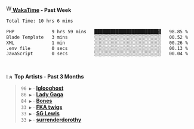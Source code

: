 <img src="https://github.com/dxnter/dxnter/assets/17434202/67b21fa4-d36d-46f9-9dec-f23d976b00ef" alt="WakaTime Logo" width="14" height="18"/><a href="https://wakatime.com/@dxnter" target="_blank"><strong> WakaTime</strong></a><strong> - Past Week</strong>

<!--START_SECTION:waka-->

```txt
Total Time: 10 hrs 6 mins

PHP              9 hrs 59 mins   ████████████████████████▓   98.85 %
Blade Template   3 mins          ░░░░░░░░░░░░░░░░░░░░░░░░░   00.52 %
XML              1 min           ░░░░░░░░░░░░░░░░░░░░░░░░░   00.26 %
.env file        0 secs          ░░░░░░░░░░░░░░░░░░░░░░░░░   00.13 %
JavaScript       0 secs          ░░░░░░░░░░░░░░░░░░░░░░░░░   00.04 %
```

<!--END_SECTION:waka-->

<br/>

<!--START_LASTFM_ARTISTS:{"period": "3month", "rows": 6}-->
<a href="https://last.fm" target="_blank"><img src="https://user-images.githubusercontent.com/17434202/215290617-e793598d-d7c9-428f-9975-156db1ba89cc.svg" alt="Last.fm Logo" width="18" height="13"/></a> **Top Artists - Past 3 Months**

> `96 ▶️` ∙ **[Iglooghost](https://www.last.fm/music/Iglooghost)**<br/>
> `86 ▶️` ∙ **[Lady Gaga](https://www.last.fm/music/Lady+Gaga)**<br/>
> `84 ▶️` ∙ **[Bones](https://www.last.fm/music/Bones)**<br/>
> `33 ▶️` ∙ **[FKA twigs](https://www.last.fm/music/FKA+twigs)**<br/>
> `33 ▶️` ∙ **[SG Lewis](https://www.last.fm/music/SG+Lewis)**<br/>
> `33 ▶️` ∙ **[surrenderdorothy](https://www.last.fm/music/surrenderdorothy)**<br/>
<!--END_LASTFM_ARTISTS-->
